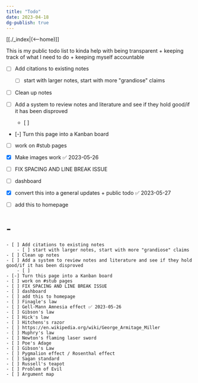 ```yaml
---  
title: "Todo"  
date: 2023-04-18  
dg-publish: true  
---  
```

  
[[./_index|(<--home)]]  
  
This is my public todo list to kinda help with being transparent + keeping track of what I need to do + keeping myself accountable   
  
- [ ] Add citations to existing notes   
	- [ ] start with larger notes, start with more "grandiose" claims   
  
- [ ] Clean up notes   
  
- [ ] Add a system to review notes and literature and see if they hold good/if it has been disproved   
	- [ ]   
- [-] Turn this page into a Kanban board  
- [ ] work on #stub pages   
  
- [x] Make images work ✅ 2023-05-26  
  
- [ ] FIX SPACING AND LINE BREAK ISSUE        
- [ ] dashboard  
- [x] convert this into a general updates + public todo ✅ 2023-05-27  
- [ ]  add this to homepage  
  
# \-  
  
    - [ ] Add citations to existing notes  
        - [ ] start with larger notes, start with more "grandiose" claims  
    - [ ] Clean up notes   
    - [ ] Add a system to review notes and literature and see if they hold good/if it has been disproved  
        - [ ]   
    - [-] Turn this page into a Kanban board  
    - [ ] work on #stub pages   
    - [ ] FIX SPACING AND LINE BREAK ISSUE  
    - [ ] dashboard  
    - [ ] add this to homepage  
    - [ ] Finagle's law  
    - [ ] Gell-Mann Amnesia effect ✅ 2023-05-26   
    - [ ] Gibson's law  
    - [ ] Hick's law  
    - [ ] Hitchens's razor  
    - [ ] https://en.wikipedia.org/wiki/George_Armitage_Miller  
    - [ ] Muphry's law  
    - [ ] Newton's flaming laser sword  
    - [ ] Poe's Adage  
    - [ ] Gibson's Law  
    - [ ] Pygmalion effect / Rosenthal effect  
    - [ ] Sagan standard  
    - [ ] Russell's teapot  
    - [ ] Problem of Evil  
    - [ ] Argument map  
  
